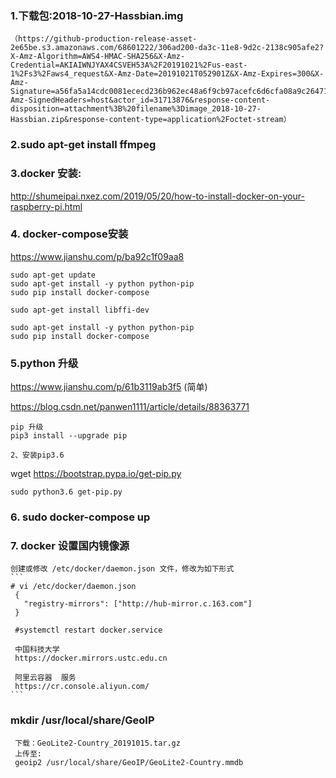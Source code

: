 ### 1.下载包:2018-10-27-Hassbian.img 
    （https://github-production-release-asset-2e65be.s3.amazonaws.com/68601222/306ad200-da3c-11e8-9d2c-2138c905afe2?X-Amz-Algorithm=AWS4-HMAC-SHA256&X-Amz-Credential=AKIAIWNJYAX4CSVEH53A%2F20191021%2Fus-east-1%2Fs3%2Faws4_request&X-Amz-Date=20191021T052901Z&X-Amz-Expires=300&X-Amz-Signature=a56fa5a14cdc0081ececd236b962ec48a6f9cb97acefc6d6cfa08a9c2647105a&X-Amz-SignedHeaders=host&actor_id=31713876&response-content-disposition=attachment%3B%20filename%3Dimage_2018-10-27-Hassbian.zip&response-content-type=application%2Foctet-stream）
### 2.sudo apt-get install ffmpeg

### 3.docker 安装:
   http://shumeipai.nxez.com/2019/05/20/how-to-install-docker-on-your-raspberry-pi.html
    
### 4. docker-compose安装

   https://www.jianshu.com/p/ba92c1f09aa8
    
    sudo apt-get update
    sudo apt-get install -y python python-pip
    sudo pip install docker-compose
    
    sudo apt-get install libffi-dev

    sudo apt-get install -y python python-pip
    sudo pip install docker-compose
### 5.python 升级
   https://www.jianshu.com/p/61b3119ab3f5 (简单)
   
   https://blog.csdn.net/panwen1111/article/details/88363771
    
    pip 升级 
    pip3 install --upgrade pip
   
    2、安装pip3.6

   wget https://bootstrap.pypa.io/get-pip.py

    sudo python3.6 get-pip.py
   
 ### 6. sudo docker-compose up   
   
   
### 7. docker 设置国内镜像源   
    创建或修改 /etc/docker/daemon.json 文件，修改为如下形式
    ```
    # vi /etc/docker/daemon.json
     {
       "registry-mirrors": ["http://hub-mirror.c.163.com"]
     }
     
     #systemctl restart docker.service

     中国科技大学
     https://docker.mirrors.ustc.edu.cn

     阿里云容器  服务
     https://cr.console.aliyun.com/
    ```
  
 ### mkdir /usr/local/share/GeoIP
     下载：GeoLite2-Country_20191015.tar.gz
     上传至:
     geoip2 /usr/local/share/GeoIP/GeoLite2-Country.mmdb
    
    
